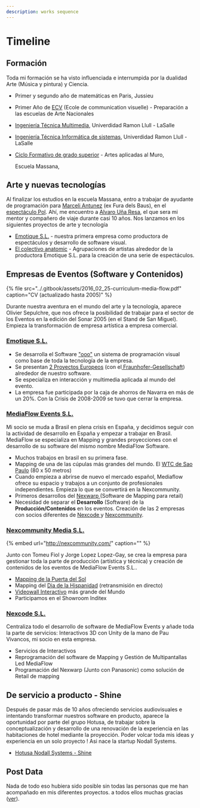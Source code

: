 ```yaml
---
description: works sequence
---
```


# Timeline

## Formación

Toda mi formación se ha visto influenciada e interrumpida por la dualidad Arte \(Música y pintura\) y Ciencia.

* Primer y segundo año de matemáticas en Paris, Jussieu
* Primer Año de [ECV](https://www.ecv.fr/) \(Ecole de communication visuelle\) - Preparación a las escuelas de Arte Nacionales
* [Ingeniería Técnica Multimedia](https://www.salleurl.edu/es/estudios/grado-en-ingenieria-multimedia-mencion-en-videojuegos), Univerdidad Ramon Llull - LaSalle
* [Ingeniería Técnica Informática de sistemas](https://www.salleurl.edu/es/estudios/grado-en-ingenieria-informatica), Univerdidad Ramon Llull - LaSalle
* [Ciclo Formativo de grado superior](https://www.escolamassana.cat/es/tecnico-superior-de-artes-plasticas-y-dise%C3%B1o-en-artes-aplicadas-al-muro_12204) - Artes aplicadas al Muro,

  Escuela Massana,

## Arte y nuevas tecnologías

Al finalizar los estudios en la escuela Massana, entro a trabajar de ayudante de programación para [Marceli Antunez](http://www.marceliantunez.com/) \(ex Fura dels Baus\), en el [espectáculo Pol](http://www.marceliantunez.com/work/pol/). Ahí, me encuentro a [Alvaro Uña Resa](https://www.linkedin.com/in/alvaro-u%C3%B1a-resa-b33669195/), el que sera mi mentor y compañero de viaje durante casi 10 años. Nos lanzamos en los siguientes proyectos de arte y tecnología

* [Emotique S.L.](empresas/emotique-sl/) - nuestra primera empresa como productora de espectáculos y desarrollo de software visual. 
* [El colectivo anatomic](colectivo-anatomic/) - Agrupaciones de artistas alrededor de la productora Emotique S.L. para la creación de una serie de espectáculos.

## Empresas de Eventos \(Software y Contenidos\)

{% file src="../.gitbook/assets/2016\_02\_25-curriculum-media-flow.pdf" caption="CV \(actualizado hasta 2005\)" %}

Durante nuestra aventura en el mundo del arte y la tecnología, aparece Olivier Sepulchre, que nos ofrece la posibilidad de trabajar para el sector de los Eventos en la edición del Sonar 2005 \(en el Stand de San Miguel\). Empieza la transformación de empresa artística a empresa comercial.

### [Emotique S.L.](empresas/emotique-sl/)

* Se desarrolla el Software ["ooo"](../programming/ooo-programacion-visual.md) un sistema de programación visual como base de toda la tecnología de la empresa.  
* Se presentan [2 Proyectos Europeos](empresas/emotique-sl/#proyectos-europeos) \(con el[ Fraunhofer-Gesellschaft](https://www.fraunhofer.de/en.html)\) alrededor de nuestro software.
* Se especializa en interacción y multimedia aplicada al mundo del evento.
* La empresa fue participada por la caja de ahorros de Navarra en más de un 20%. Con la Crisis de 2008-2009 se tuvo que cerrar la empresa.

### [MediaFlow Events S.L.](empresas/mediaflow-events-sl/)

Mi socio se muda a Brasil en plena crisis en España, y decidimos seguir con la actividad de desarrollo en España y empezar a trabajar en Brasil. MediaFlow se especializa en Mapping y grandes proyecciones con el desarrollo de su software del mismo nombre MediaFlow Software.

* Muchos trabajos en brasil en su primera fase.
* Mapping de una de las cúpulas más grandes del mundo. El [WTC de Sao Paulo](empresas/mediaflow-events-sl/works.md#dome-world-trade-center-sao-paulo) \(80 x 50 metros\)
* Cuando empieza a abrirse de nuevo el mercado español, Mediaflow ofrece su espacio y trabajos a un conjunto de profesionales independientes. Empieza lo que se convertirá en la Nexcommunity.
* Primeros desarrollos del [Nexwarp ](../programming/nexwarp.md)\(Software de Mapping para retail\)
* Necesidad de separar el **Desarrollo** \(Software\) de la **Producción/Contenidos** en los eventos. Creación  de las 2 empresas con socios diferentes de [Nexcode ](empresas/nexcode-sl.md)y [Nexcommunity](empresas/nexcommunity-sl/).

### [Nexcommunity Media S.L.](empresas/nexcommunity-sl/)

{% embed url="http://nexcommunity.com/" caption="" %}

Junto con Tomeu Fiol y Jorge Lopez Lopez-Gay, se crea la empresa para gestionar toda la parte de producción \(artística y técnica\) y creación de contenidos de los eventos de MediaFlow Events S.L..

* [Mapping de la Puerta del Sol](empresas/nexcommunity-sl/works.md#mapping-puerta-del-sol-fin-de-anos)
* Mapping del [Dia de la Hispanidad](empresas/nexcommunity-sl/works.md#dia-de-la-hispanidad-mapping-palacio-real-madrid) \(retransmisión en directo\)
* [Videowall Interactivo](empresas/nexcommunity-sl/works.md#video-wall-interactivo-ryath-trison) más grande del Mundo
* Participamos en el Showroom Inditex

### [Nexcode S.L.](empresas/nexcode-sl.md)

Centraliza todo el desarrollo de software de MediaFlow Events y añade toda la parte de servicios: Interactivos 3D con Unity de la mano de Pau Vivancos, mi socio en esta empresa.

* Servicios de Interactivos 
* Reprogramación del software de Mapping y Gestión de Multipantallas Led MediaFlow
* Programación del Nexwarp \(Junto con Panasonic\) como solución de Retail de mapping

## De servicio a producto - Shine

Después de pasar más de 10 años ofreciendo servicios audiovisuales e intentando transformar nuestros software en producto, aparece la oportunidad por parte del grupo Hotusa, de trabajar sobre la conceptualización y desarrollo de una renovación de la experiencia en las habitaciones de hotel mediante la proyección. Poder volcar toda mis ideas y experiencia en un solo proyecto ! Asi nace la startup Nodall Systems.

* [Hotusa Nodall Systems - Shine ](empresas/nodall-systems-sl/)

## Post Data

Nada de todo eso hubiera sido posible sin todas las personas que me han acompañado en mis diferentes proyectos. a todos ellos muchas gracias \([ver](equipo.md)\).

